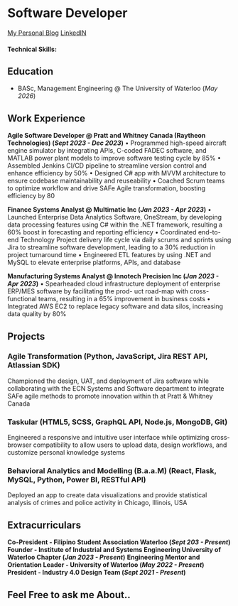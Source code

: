 # Software Developer
[My Personal Blog](https://medium.com/@adrv.eraa)
[LinkedIN]()

#### Technical Skills: 

## Education
- BASc, Management Engineering @ The University of Waterloo (_May 2026_)

## Work Experience
**Agile Software Developer @ Pratt and Whitney Canada (Raytheon Technologies) (_Sept 2023 - Dec 2023_)**
• Programmed high-speed aircraft engine simulator by integrating APIs, C-coded FADEC software, and
MATLAB power plant models to improve software testing cycle by 85%
• Assembled Jenkins CI/CD pipeline to streamline version control and enhance efficiency by 50%
• Designed C# app with MVVM architecture to ensure codebase maintainability and reuseability
• Coached Scrum teams to optimize workflow and drive SAFe Agile transformation, boosting efficiency by 80

**Finance Systems Analyst @ Multimatic Inc (_Jan 2023 - Apr 2023_)**
• Launched Enterprise Data Analytics Software, OneStream, by developing data processing features using
C# within the .NET framework, resulting a 60% boost in forecasting and reporting efficiency
• Coordinated end-to-end Technology Project delivery life cycle via daily scrums and sprints using Jira to
streamline software development, leading to a 30% reduction in project turnaround time
• Engineered ETL features by using .NET and MySQL to elevate enterprise platforms, APIs, and database

**Manufacturing Systems Analyst @ Innotech Precision Inc (_Jan 2023 - Apr 2023_)**
• Spearheaded cloud infrastructure deployment of enterprise ERP/MES software by facilitating the prod-
uct road-map with cross-functional teams, resulting in a 65% improvement in business costs
• Integrated AWS EC2 to replace legacy software and data silos, increasing data quality by 80%

## Projects
### Agile Transformation (Python, JavaScript, Jira REST API, Atlassian SDK)
Championed the design, UAT, and deployment of Jira software while collaborating with the ECN Systems and
Software department to integrate SAFe agile methods to promote innovation within th at Pratt & Whitney Canada

### Taskular (HTML5, SCSS, GraphQL API, Node.js, MongoDB, Git)
Engineered a responsive and intuitive user interface while optimizing cross-browser compatibility to allow
users to upload data, design workflows, and customize personal knowledge systems

### Behavioral Analytics and Modelling (B.a.a.M) (React, Flask, MySQL, Python, Power BI, RESTful API)
Deployed an app to create data visualizations and provide statistical analysis of crimes and police activity in
Chicago, Illinois, USA


## Extracurriculars
**Co-President - Filipino Student Association Waterloo (_Sept 203 - Present_)**
**Founder - Institute of Industrial and Systems Engineering University of Waterloo Chapter (_Jan 2023 - Present_)**
**Engineering Mentor and Orientation Leader - University of Waterloo (_May 2022 - Present_)**
**President - Industry 4.0 Design Team (_Sept 2021 - Present_)**

## Feel Free to ask me About..
